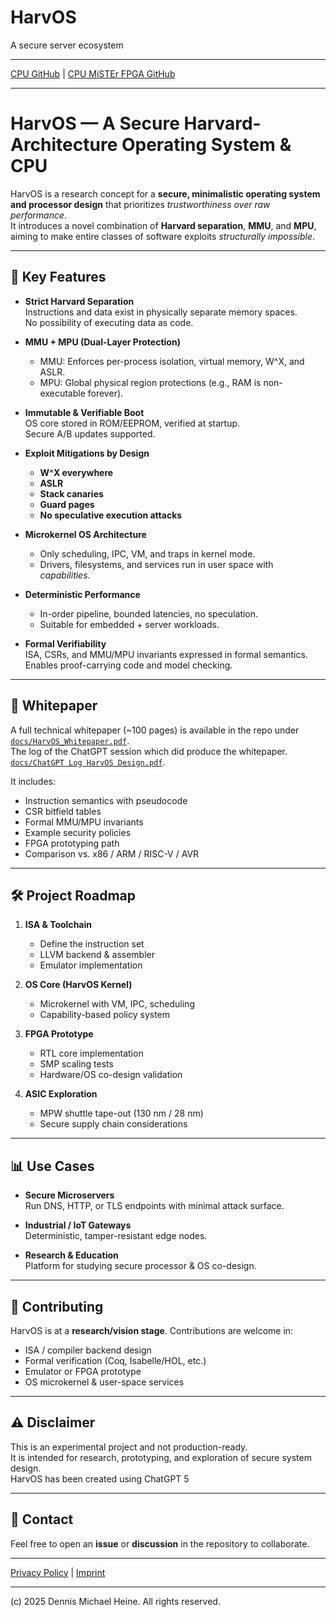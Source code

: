 # HarvOS
A secure server ecosystem

---
[CPU GitHub](https://github.com/HarvOS/HarvOS-CPU) | [CPU MiSTEr FPGA GitHub](https://github.com/HarvOS/HarvOS-MiSTEr-FPGA)

---

# HarvOS — A Secure Harvard-Architecture Operating System & CPU

HarvOS is a research concept for a **secure, minimalistic operating system and processor design** that prioritizes *trustworthiness over raw performance*.  
It introduces a novel combination of **Harvard separation**, **MMU**, and **MPU**, aiming to make entire classes of software exploits *structurally impossible*.

---

## 🔑 Key Features

- **Strict Harvard Separation**  
  Instructions and data exist in physically separate memory spaces.  
  No possibility of executing data as code.

- **MMU + MPU (Dual-Layer Protection)**  
  - MMU: Enforces per-process isolation, virtual memory, W^X, and ASLR.  
  - MPU: Global physical region protections (e.g., RAM is non-executable forever).  

- **Immutable & Verifiable Boot**  
  OS core stored in ROM/EEPROM, verified at startup.  
  Secure A/B updates supported.

- **Exploit Mitigations by Design**  
  - **W^X everywhere**  
  - **ASLR**  
  - **Stack canaries**  
  - **Guard pages**  
  - **No speculative execution attacks**

- **Microkernel OS Architecture**  
  - Only scheduling, IPC, VM, and traps in kernel mode.  
  - Drivers, filesystems, and services run in user space with *capabilities*.  

- **Deterministic Performance**  
  - In-order pipeline, bounded latencies, no speculation.  
  - Suitable for embedded + server workloads.

- **Formal Verifiability**  
  ISA, CSRs, and MMU/MPU invariants expressed in formal semantics.  
  Enables proof-carrying code and model checking.

---

## 📜 Whitepaper

A full technical whitepaper (~100 pages) is available in the repo under  
[`docs/HarvOS_Whitepaper.pdf`](docs/HarvOS_Whitepaper.pdf).  
The log of the ChatGPT session which did produce the whitepaper.<br>
[`docs/ChatGPT Log HarvOS Design.pdf`](docs/ChatGPT%20Log%20HarvOS%20Design.pdf).  


It includes:
- Instruction semantics with pseudocode
- CSR bitfield tables
- Formal MMU/MPU invariants
- Example security policies
- FPGA prototyping path
- Comparison vs. x86 / ARM / RISC-V / AVR

---

## 🛠 Project Roadmap

1. **ISA & Toolchain**  
   - Define the instruction set  
   - LLVM backend & assembler  
   - Emulator implementation  

2. **OS Core (HarvOS Kernel)**  
   - Microkernel with VM, IPC, scheduling  
   - Capability-based policy system  

3. **FPGA Prototype**  
   - RTL core implementation  
   - SMP scaling tests  
   - Hardware/OS co-design validation  

4. **ASIC Exploration**  
   - MPW shuttle tape-out (130 nm / 28 nm)  
   - Secure supply chain considerations  

---

## 📊 Use Cases

- **Secure Microservers**  
  Run DNS, HTTP, or TLS endpoints with minimal attack surface.  

- **Industrial / IoT Gateways**  
  Deterministic, tamper-resistant edge nodes.  

- **Research & Education**  
  Platform for studying secure processor & OS co-design.  

---

## 🤝 Contributing

HarvOS is at a **research/vision stage**. Contributions are welcome in:

- ISA / compiler backend design  
- Formal verification (Coq, Isabelle/HOL, etc.)  
- Emulator or FPGA prototype  
- OS microkernel & user-space services  

---

## ⚠️ Disclaimer

This is an experimental project and not production-ready.  
It is intended for research, prototyping, and exploration of secure system design.  
HarvOS has been created using ChatGPT 5

---

## 📧 Contact

Feel free to open an **issue** or **discussion** in the repository to collaborate.  

---

[Privacy Policy](/privacy-policy) | [Imprint](/imprint) 

---

(c) 2025 Dennis Michael Heine. All rights reserved.
